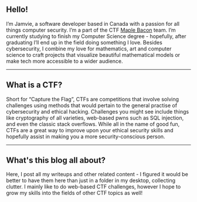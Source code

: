 ## Hello!

 I’m Jamvie, a software developer based in Canada with a passion for all things computer security. I’m a part of the CTF [Maple Bacon](https://ubcctf.github.io/) team. I’m currently studying to finish my Computer Science degree - hopefully, after graduating I’ll end up in the field doing something I love. Besides cybersecurity, I combine my love for mathematics, art and computer science to craft projects that visualize beautiful mathematical models or make tech more accessible to a wider audience.

----

## What is a CTF?

Short for “Capture the Flag”, CTFs are competitions that involve solving challenges using methods that would pertain to the general practise of cybersecurity and ethical hacking. Challenges you might see include things like cryptography of all varieties, web-based pwns such as SQL injection, and even the classic stack overflows. While all in the name of good fun, CTFs are a great way to improve upon your ethical security skills and hopefully assist in making you a more security-conscious person.

----

## What's this blog all about?
Here, I post all my writeups and other related content - I figured it would be better to have them here than just in a folder in my desktop, collecting clutter. I mainly like to do web-based CTF challenges, however I hope to grow my skills into the fields of other CTF topics as well!
